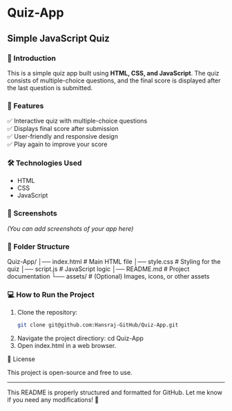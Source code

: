 # Quiz-App
## Simple JavaScript Quiz

### 📌 Introduction
This is a simple quiz app built using **HTML, CSS, and JavaScript**. The quiz consists of multiple-choice questions, and the final score is displayed after the last question is submitted.

### 🚀 Features
✅ Interactive quiz with multiple-choice questions  
✅ Displays final score after submission  
✅ User-friendly and responsive design  
✅ Play again to improve your score  

### 🛠️ Technologies Used
- HTML  
- CSS  
- JavaScript  

### 📸 Screenshots
*(You can add screenshots of your app here)*  

### 📂 Folder Structure
Quiz-App/ │── index.html # Main HTML file │── style.css # Styling for the quiz │── script.js # JavaScript logic │── README.md # Project documentation └── assets/ # (Optional) Images, icons, or other assets


### 💻 How to Run the Project
1. Clone the repository:
   ```sh
   git clone git@github.com:Hansraj-GitHub/Quiz-App.git
2. Navigate the project directiory:
    cd Quiz-App
3. Open index.html in a web browser.

📜 License

This project is open-source and free to use.

---

This README is properly structured and formatted for GitHub. Let me know if you need any modifications! 🚀

